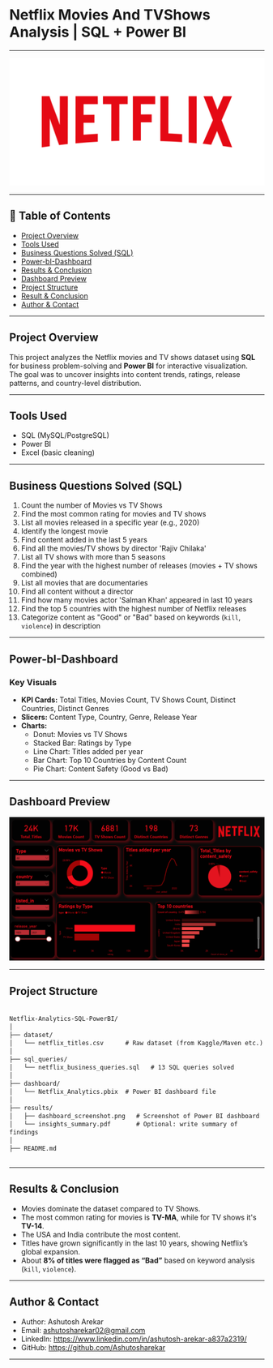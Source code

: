 # Netflix Movies And TVShows Analysis | SQL + Power BI
---
![Dashboard Overview](results/Netflix_logo.png) 

---

## 📌 Table of Contents
- <a href="#Project-Overview">Project Overview</a>
- <a href="#Tools-Used">Tools Used</a>
- <a href="#Business Questions Solved (SQL)>">Business Questions Solved (SQL)</a>
- <a href="#Power-bI-Dashboard">Power-bI-Dashboard</a>
- <a href="#Results-&-Conclusion">Results & Conclusion</a>
- <a href="#Dashboard-Preview">Dashboard Preview</a>
- <a href="#Project-Structure">Project Structure</a>
- <a href="#Result-&-Conclusion">Result & Conclusion</a>
- <a href="#Author--Contact">Author & Contact</a>

---

<h2><a class =”anchor” id=”Project-Overview”></a>Project Overview</h2>

This project analyzes the Netflix movies and TV shows dataset using **SQL** for business problem-solving and **Power BI** for interactive visualization.  
The goal was to uncover insights into content trends, ratings, release patterns, and country-level distribution.

---
<h2><a class =”anchor” id=”Tools-Used”></a>Tools Used</h2>


- SQL (MySQL/PostgreSQL)  
- Power BI  
- Excel (basic cleaning)  

---
<h2><a class =”anchor” id=”Business-Questions-Solved-(SQL)”></a>Business Questions Solved (SQL)</h2>

1. Count the number of Movies vs TV Shows  
2. Find the most common rating for movies and TV shows  
3. List all movies released in a specific year (e.g., 2020)  
4. Identify the longest movie  
5. Find content added in the last 5 years  
6. Find all the movies/TV shows by director 'Rajiv Chilaka'  
7. List all TV shows with more than 5 seasons  
8. Find the year with the highest number of releases (movies + TV shows combined)  
9. List all movies that are documentaries  
10. Find all content without a director  
11. Find how many movies actor 'Salman Khan' appeared in last 10 years  
12. Find the top 5 countries with the highest number of Netflix releases  
13. Categorize content as "Good" or "Bad" based on keywords (`kill`, `violence`) in description  

---

<h2><a class =”anchor” id=”Power-bI-Dashboard></a>Power-bI-Dashboard</h2>

### **Key Visuals**
- **KPI Cards:** Total Titles, Movies Count, TV Shows Count, Distinct Countries, Distinct Genres  
- **Slicers:** Content Type, Country, Genre, Release Year  
- **Charts:**  
  - Donut: Movies vs TV Shows  
  - Stacked Bar: Ratings by Type  
  - Line Chart: Titles added per year  
  - Bar Chart: Top 10 Countries by Content Count  
  - Pie Chart: Content Safety (Good vs Bad)  

---

<h2><a class =”anchor” id=”Dashboard-Preview”></a>Dashboard Preview</h2>

![Dashboard Overview](results/dashboard_screenshot.png) 

---

<h2><a class =”anchor” id=”Project-Structure”></a>Project Structure</h2>

```

Netflix-Analytics-SQL-PowerBI/
│
├── dataset/
│   └── netflix_titles.csv      # Raw dataset (from Kaggle/Maven etc.)
│
├── sql_queries/
│   └── netflix_business_queries.sql   # 13 SQL queries solved
│
├── dashboard/
│   └── Netflix_Analytics.pbix  # Power BI dashboard file
│
├── results/
│   ├── dashboard_screenshot.png   # Screenshot of Power BI dashboard
│   └── insights_summary.pdf       # Optional: write summary of findings
│
├── README.md


```

---

<h2><a class =”anchor” id=”Results-&-Conclusion></a>Results & Conclusion</h2>

- Movies dominate the dataset compared to TV Shows.  
- The most common rating for movies is **TV-MA**, while for TV shows it's **TV-14**.  
- The USA and India contribute the most content.  
- Titles have grown significantly in the last 10 years, showing Netflix’s global expansion.  
- About **8% of titles were flagged as “Bad”** based on keyword analysis (`kill`, `violence`).  

---
<h2><a class =”anchor” id=”Author-&-Contact”></a>Author & Contact</h2>

- Author: Ashutosh Arekar
- Email: ashutosharekar02@gmail.com
- LinkedIn: https://www.linkedin.com/in/ashutosh-arekar-a837a2319/
- GitHub: https://github.com/Ashutosharekar


---

